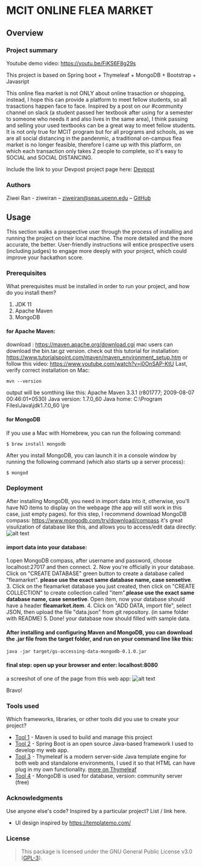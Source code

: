 # MCIT ONLINE FLEA MARKET

## Overview

### Project summary

Youtube demo video: https://youtu.be/FiKS6F8g29s


This project is based on Spring boot + Thymeleaf + MongoDB + Bootstrap + Javasript 


This online flea market is not ONLY about online trasaction or shopping, instead, I hope this can provide a platform to meet fellow students, so all trasactions happen face to face. 
Inspired by a post on our #community channel on slack (a student passed her textbook after using for a semester to someone who needs it and also lives in the same area), I think passing and selling your used textbooks can be a great way to meet fellow students. It is not only true for MCIT program but for all programs and schools, as we are all social distancing in the pandenmic, a traditional on-campus flea market is no longer feasible, therefore I came up with this platform, on which each transaction only takes 2 people to complete, so it's easy to SOCIAL and SOCIAL DISTANCING.

Include the link to your Devpost project page here: [Devpost](https://devpost.com/software/mcit-online-flea-market)

### Authors

Ziwei Ran - ziweiran – ziweiran@seas.upenn.edu – [GitHub](https://github.com/ziweiran)


## Usage

This section walks a prospective user through the process of installing and running the project on their local machine. The more detailed and the more accurate, the better. User-friendly instructions will entice prospective users (including judges) to engage more deeply with your project, which could improve your hackathon score.

### Prerequisites

What prerequisites must be installed in order to run your project, and how do you install them?
1. JDK 11
2. Apache Maven
3. MongoDB

#### for Apache Maven: 
download : https://maven.apache.org/download.cgi mac users can download the bin.tar.gz version.
check out this tutorial for installation:  https://www.tutorialspoint.com/maven/maven_environment_setup.htm or follow this video: https://www.youtube.com/watch?v=j0OnSAP-KtU
Last, verify correct installation on Mac:
```
mvn --version
```
output will be somthing like this: 
Apache Maven 3.3.1 (r801777; 2009-08-07 00:46:01+0530)
Java version: 1.7.0_60
Java home: C:\Program Files\Java\jdk1.7.0_60 \jre

#### for MongoDB
If you use a Mac with Homebrew, you can run the following command:
```
$ brew install mongodb
```
After you install MongoDB, you can launch it in a console window by running the following command (which also starts up a server process):
```
$ mongod
```


### Deployment

After installing MongoDB, you need in import data into it, otherwise, you'll have NO items to display on the webpage (the app will still work in this case, just empty pages).
for this step, I recommend download MongoDB compass: https://www.mongodb.com/try/download/compass it's great visulization of database like this, and allows you to access/edit data directly: 
![alt text](https://www.google.com/url?sa=i&url=https%3A%2F%2Fdocs.mongodb.com%2Fcompass%2Fmaster%2Fquery%2Fskip%2F&psig=AOvVaw05R0Dx83Y2R-koC7WjKgIv&ust=1598920683166000&source=images&cd=vfe&ved=0CAIQjRxqFwoTCJjZiu2ZxOsCFQAAAAAdAAAAABAD)

#### import data into your database:
 1.open MongoDB compass, after username and password, choose localhost:27017 and then connect.
 2. Now you're officially in your database. Click on "CREATE DATABASE" green button to create a database called "fleamarket". **please use the exact same database name, case sensetive**.
 3. Click on the fleamarket database you just created, then click on "CREATE COLLECTION" to create collection called "item".**please use the exact same database name, case sensetive**. Open item, now your database should have a header **fleamarket.item**. 
 4. Click on "ADD DATA, import file", select JSON, then upload the file "data.json" from git repository. (in same folder with README)
 5. Done! your database now should filled with sample data. 


#### After installing and configuring Maven and MongoDB, you can download the .jar file from the target folder, and run on your command line like this: 
```
java -jar target/gs-accessing-data-mongodb-0.1.0.jar
```
#### final step: open up your browser and enter: localhost:8080

a screeshot of one of the page from this web app:
![alt text](https://challengepost-s3-challengepost.netdna-ssl.com/photos/production/software_photos/001/203/524/datas/original.png)

Bravo!


### Tools used

Which frameworks, libraries, or other tools did you use to create your project?

* [Tool 1](https://maven.apache.org/) - Maven is used to build and manage this project
* [Tool 2](https://spring.io/projects/spring-boot) - Spring Boot is an open source Java-based framework I used to develop my web app.
* [Tool 3](https://www.thymeleaf.org/) - Thymeleaf is a modern server-side Java template engine for both web and standalone environments, I used it so that HTML can have plug in my own functionality. [more on Thymeleaf](https://www.tutorialspoint.com/spring_boot/spring_boot_thymeleaf.htm)
* [Tool 4](https://www.mongodb.com/) - MongoDB is used for database, version: community server (free)


### Acknowledgments

Use anyone else's code? Inspired by a particular project? List / link here.

* UI design inspired by https://templatemo.com/


### License


>This package is licensed under the GNU General Public License v3.0 (<a href="https://choosealicense.com/licenses/gpl-3.0/" target="_blank">GPL-3</a>).
